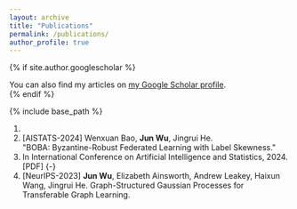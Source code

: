 ```yaml
---
layout: archive
title: "Publications"
permalink: /publications/
author_profile: true
---
```


{% if site.author.googlescholar %}
  <div class="wordwrap">You can also find my articles on <a href="{{site.author.googlescholar}}">my Google Scholar profile</a>.</div>
{% endif %}

{% include base_path %}

<!---
{% for post in site.publications reversed %}
  {% include archive-single.html %}
{% endfor %}
-->

1. 
1. [AISTATS-2024] Wenxuan Bao, **Jun Wu**, Jingrui He.  
    "BOBA: Byzantine-Robust Federated Learning with Label Skewness."
1. In International Conference on Artificial Intelligence and Statistics, 2024. [PDF] {-}
1. [NeurIPS-2023] **Jun Wu**, Elizabeth Ainsworth, Andrew Leakey, Haixun Wang, Jingrui He. Graph-Structured Gaussian Processes for Transferable Graph Learning.

